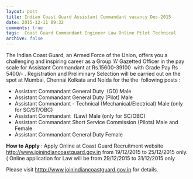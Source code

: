 ```yaml
---
layout: post
title: Indian Coast Guard Assistant Commandant vacancy Dec-2015   
date: 2015-12-11 09:32
comments: true
tags:  Coast Guard Commandant Engineer Law Online Pilot Technical 
archive: false
---
```

The Indian Coast Guard, an Armed Force of the Union, offers you a challenging and inspiring career as a Group ‘A’ Gazetted Officer in the pay scale for Assistant Commandant at Rs.15600-39100  with Grade Pay Rs 5400/- . Registration and Preliminary Selection will be carried out on the spot at Mumbai, Chennai Kolkata and Noida for the the  following posts :

- Assistant Commandant General Duty  (GD) Male
- Assistant Commandant General Duty (Pilot) Male
- Assistant Commandant - Technical (Mechanical/Electrical) Male (only for SC/ST/OBC)
- Assistant Commandant  (Law) Male (only for SC/OBC)
- Assistant Commandant Short Service Commission (Pilots) Male and Female
- Assistant Commandant General Duty Female 


**How to Apply** : Apply Online at Coast Guard Recruitment website <http://www.joinindiancoastguard.gov.in> from 19/12/2015 to 25/12/2015 only. ( Online application for Law will be  from 29/12/2015 to 31/12/2015 only 

Please visit <htttp://www.joinindiancoastguard.gov.in> for details. 



